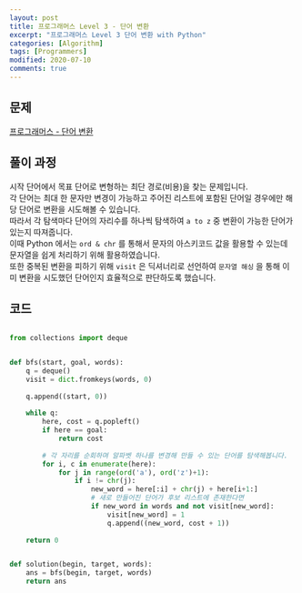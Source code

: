 ```yaml
---
layout: post
title: 프로그래머스 Level 3 - 단어 변환
excerpt: "프로그래머스 Level 3 단어 변환 with Python"
categories: [Algorithm]
tags: [Programmers]
modified: 2020-07-10
comments: true
---
```


## 문제
[프로그래머스 - 단어 변환](https://programmers.co.kr/learn/courses/30/lessons/43163)


## 풀이 과정
시작 단어에서 목표 단어로 변형하는 최단 경로(비용)을 찾는 문제입니다. <br>
각 단어는 최대 한 문자만 변경이 가능하고 주어진 리스트에 포함된 단어일 경우에만 해당 단어로 변환을 시도해볼 수 있습니다. <br>
따라서 각 탐색마다 단어의 자리수를 하나씩 탐색하여 `a to z` 중 변환이 가능한 단어가 있는지 따져줍니다. <br>
이때 Python 에서는 `ord & chr` 를 통해서 문자의 아스키코드 값을 활용할 수 있는데 문자열을 쉽게 처리하기 위해 활용하였습니다. <br>
또한 중복된 변환을 피하기 위해 `visit` 은 딕셔너리로 선언하여 `문자열 해싱` 을 통해 이미 변환을 시도했던 단어인지 효율적으로 판단하도록 했습니다. <br> 

## 코드
~~~ python

from collections import deque


def bfs(start, goal, words):
    q = deque()
    visit = dict.fromkeys(words, 0)
    
    q.append((start, 0))
    
    while q:
        here, cost = q.popleft()
        if here == goal:
            return cost
        
        # 각 자리를 순회하며 알파벳 하나를 변경해 만들 수 있는 단어를 탐색해봅니다.
        for i, c in enumerate(here):
            for j in range(ord('a'), ord('z')+1):
                if i != chr(j):
                    new_word = here[:i] + chr(j) + here[i+1:]
                    # 새로 만들어진 단어가 후보 리스트에 존재한다면
                    if new_word in words and not visit[new_word]:
                        visit[new_word] = 1
                        q.append((new_word, cost + 1))
            
    return 0


def solution(begin, target, words):
    ans = bfs(begin, target, words)
    return ans

~~~

